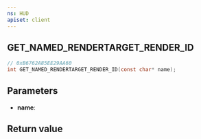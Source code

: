 ```yaml
---
ns: HUD
apiset: client
---
```

## GET_NAMED_RENDERTARGET_RENDER_ID

```c
// 0xB6762A85EE29AA60
int GET_NAMED_RENDERTARGET_RENDER_ID(const char* name);
```


## Parameters
* **name**:

## Return value

